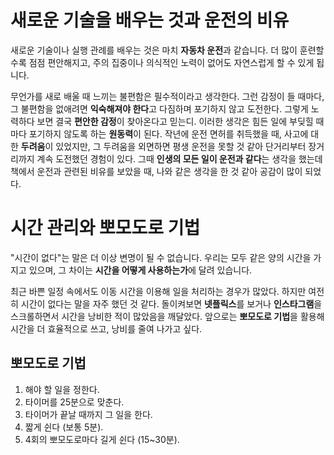 # 새로운 기술을 배우는 것과 운전의 비유

새로운 기술이나 실행 관례를 배우는 것은 마치 **자동차 운전**과 같습니다. 더 많이 훈련할수록 점점 편안해지고, 주의 집중이나 의식적인 노력이 없어도 자연스럽게 할 수 있게 됩니다.

무언가를 새로 배울 때 느끼는 불편함은 필수적이라고 생각한다. 그런 감정이 들 때마다, 그 불편함을 없애려면 **익숙해져야 한다**고 다짐하며 포기하지 않고 도전한다. 그렇게 노력하다 보면 결국 **편안한 감정**이 찾아온다고 믿는디. 이러한 생각은 힘든 일에 부딪힐 때마다 포기하지 않도록 하는 **원동력**이 된다. 작년에 운전 면허를 취득했을 때, 사고에 대한 **두려움**이 있었지만, 그 두려움을 외면하면 평생 운전을 못할 것 같아 단거리부터 장거리까지 계속 도전했던 경험이 있다. 그때 **인생의 모든 일이 운전과 같다**는 생각을 했는데 책에서 운전과 관련된 비유를 보았을 때, 나와 같은 생각을 한 것 같아 공감이 많이 되었다.

# 시간 관리와 뽀모도로 기법

"시간이 없다"는 말은 더 이상 변명이 될 수 없습니다. 우리는 모두 같은 양의 시간을 가지고 있으며, 그 차이는 **시간을 어떻게 사용하는가**에 달려 있습니다.

최근 바쁜 일정 속에서도 이동 시간을 이용해 일을 처리하는 경우가 많았다. 하지만 여전히 시간이 없다는 말을 자주 했던 것 같다. 돌이켜보면 **넷플릭스**를 보거나 **인스타그램**을 스크롤하면서 시간을 낭비한 적이 많았음을 깨달았다. 앞으로는 **뽀모도로 기법**을 활용해 시간을 더 효율적으로 쓰고, 낭비를 줄여 나가고 싶다.

## 뽀모도로 기법

1. 해야 할 일을 정한다.
2. 타이머를 25분으로 맞춘다.
3. 타이머가 끝날 때까지 그 일을 한다.
4. 짧게 쉰다 (보통 5분).
5. 4회의 뽀모도로마다 길게 쉰다 (15~30분).
